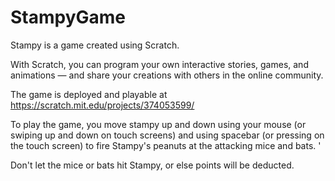 # StampyGame

Stampy is a game created using Scratch.

With Scratch, you can program your own interactive stories, games, and animations — and share your creations with others in the online community.

The game is deployed and playable at https://scratch.mit.edu/projects/374053599/

To play the game, you move stampy up and down using your mouse (or swiping up and down on touch screens) and using spacebar (or pressing on the touch screen) to fire Stampy's peanuts at the attacking mice and bats. '

Don't let the mice or bats hit Stampy, or else points will be deducted. 

